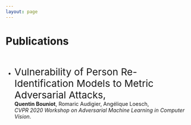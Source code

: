```yaml
---
layout: page
---
```


# Publications

<br>

- <span style="font-size:26px"> Vulnerability of Person Re-Identification Models to Metric Adversarial Attacks, </span>  
  **Quentin Bouniot**, Romaric Audigier, Angélique Loesch,  
  *CVPR 2020 Workshop on Adversarial Machine Learning in Computer Vision*.
